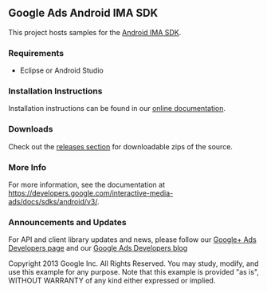 Google Ads Android IMA SDK
--------------------------

This project hosts samples for the [Android IMA SDK](https://developers.google.com/interactive-media-ads/docs/sdks/android/v3/).

### Requirements
  * Eclipse or Android Studio

### Installation Instructions
Installation instructions can be found in our [online documentation](https://developers.google.com/interactive-media-ads/docs/sdks/android/v3/quickstart#download_build_and_run_sample_app).

### Downloads
Check out the [releases section](https://github.com/googleads/googleads-ima-android/releases) for downloadable zips of the source.

### More Info
For more information, see the documentation at https://developers.google.com/interactive-media-ads/docs/sdks/android/v3/.

### Announcements and Updates
For API and client library updates and news, please follow our [Google+ Ads Developers page](https://plus.google.com/+GoogleAdsDevelopers/posts) and our [Google Ads Developers blog](http://googleadsdeveloper.blogspot.com/)


Copyright 2013 Google Inc. All Rights Reserved.
You may study, modify, and use this example for any purpose.
Note that this example is provided "as is", WITHOUT WARRANTY of any kind either expressed or implied.
